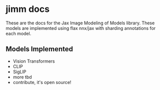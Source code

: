 # jimm docs

These are the docs for the Jax Image Modeling of Models library. These models are implemented using flax nnx/jax with sharding annotations for each model.

## Models Implemented

* Vision Transformers
* CLIP
* SigLIP
* more tbd
* contribute, it's open source!
